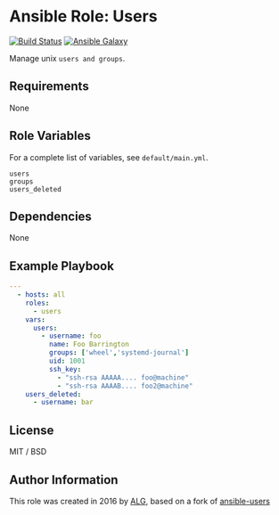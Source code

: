 # Ansible Role: Users

[![Build Status](https://travis-ci.org/AttestationLegale/ansible-role-users.svg?branch=master)](https://travis-ci.org/AttestationLegale/ansible-role-users) [![Ansible Galaxy](http://img.shields.io/badge/ansible--galaxy-users-blue.svg)](https://galaxy.ansible.com/AttestationLegale/users/)

Manage unix `users and groups`.

## Requirements

None

## Role Variables

For a complete list of variables, see `default/main.yml`.

    users
    groups
    users_deleted

## Dependencies

None

## Example Playbook

```yaml
---
  - hosts: all
    roles:
      - users
    vars:
      users:
        - username: foo
          name: Foo Barrington
          groups: ['wheel','systemd-journal']
          uid: 1001
          ssh_key:
            - "ssh-rsa AAAAA.... foo@machine"
            - "ssh-rsa AAAAB.... foo2@machine"
    users_deleted:
      - username: bar
```

## License

MIT / BSD

## Author Information

This role was created in 2016 by [ALG](https://www.attestationlegale.fr), based on a fork of [ansible-users](https://github.com/mivok/ansible-users)
